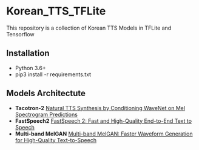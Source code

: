 # Korean_TTS_TFLite
This repository is a collection of Korean TTS Models in TFLite and Tensorflow

## Installation
- Python 3.6+
- pip3 install -r requirements.txt

## Models Architectute
- **Tacotron-2** [Natural TTS Synthesis by Conditioning WaveNet on Mel Spectrogram Predictions](https://arxiv.org/abs/1712.05884)
- **FastSpeech2** [FastSpeech 2: Fast and High-Quality End-to-End Text to Speech](https://arxiv.org/abs/2006.04558)
- **Multi-band MelGAN** [Multi-band MelGAN: Faster Waveform Generation for High-Quality Text-to-Speech](https://arxiv.org/abs/2005.05106)

